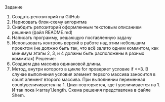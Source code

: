 Задание
1. Создать репозиторий на GitHub
2. Нарисовать блок-схему алгоритма 
3. Снабдить репозиторий оформленным текстовым описанием решения (файл README.md)
4. Написать программу, решающую поставленную задачу
5. Использовать контроль версий в работе над этим небольшим проектом (не должно быть так, что всё залито одним коммитом, как минимум этапы 2, 3, и 4 должны быть расположены в разных коммитах)
Решение:
1. Создаем два массива одинаковой длины. 
2. Метод, внутри которого в цикле for проверяет условие if <=3. В случае выполнения условия элемент первого массива заносится в count элемент второго массива. При выполнении  переменная countувеличивается на 1. Цикл повторяется, где i увеличивается на 1. И так пока i<array1.length.
Схема решения представлена в файле Shem.

